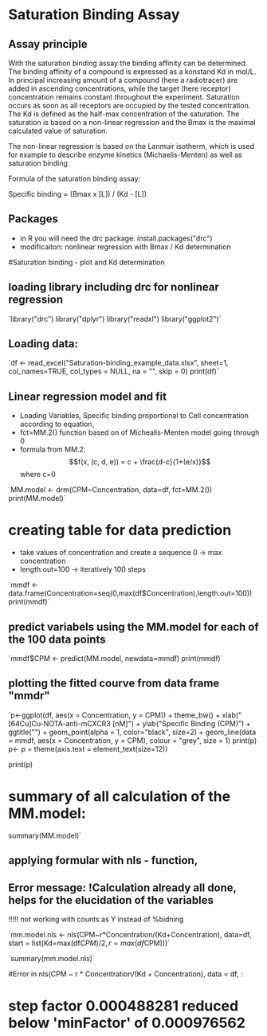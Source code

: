 # Saturation Binding Assay

## Assay principle
With the saturation binding assay the binding affinity can be determined. The binding affinity of a compound is expressed as a konstand Kd in mol/L. In principal increasing amount of a compound (here a radiotracer) are added in ascending concentrations, while the target (here receptor) concentration remains constant throughout the experiment. Saturation occurs as soon as all receptors are occupied by the tested concentration. The Kd is defined as the half-max concentration of the saturation. The saturation is based on a non-linear regression and the Bmax is the maximal calculated value of saturation. 

The non-linear regression is based on the Lanmuir isotherm, which is used for example to describe enzyme kinetics (Michaelis-Menten) as well as saturation binding.
 
Formula of the saturation binding assay:

Specific binding = (Bmax x [L]) / (Kd - [L])

## Packages
- in R you will need the drc package:  install.packages("drc")
- modificaiton: nonlinear regression with Bmax / Kd determination


#Saturation binding - plot and Kd determination
## loading library including drc for nonlinear regression

´library("drc")
library("dplyr")
library("readxl")
library("ggplot2")´


## Loading data:

´df <- read_excel("Saturation-binding_example_data.xlsx", sheet=1, col_names=TRUE, col_types = NULL, na = "", skip = 0)
print(df)´

## Linear regression model and fit

- Loading Variables, Specific binding proportional to Cell concentration according to equation,
- fct=MM.2() function based on of Michealis-Menten model going through 0
- formula from MM.2: $$f(x, (c, d, e)) = c + \frac{d-c}{1+(e/x)}$$  where c=0

´MM.model <- drm(CPM~Concentration, data=df, fct=MM.2())
print(MM.model)´


# creating table for data prediction

- take values of concentration and create a sequence 0 -> max concentration
- length.out=100  -> iteratively 100 steps 

´mmdf <- data.frame(Concentration=seq(0,max(df$Concentration),length.out=100))
print(mmdf)´


## predict variabels using the MM.model for each of the 100 data points

´mmdf$CPM <- predict(MM.model, newdata=mmdf)
print(mmdf)´



## plotting the fitted courve from data frame "mmdr"

´p<-ggplot(df, aes(x = Concentration, y = CPM)) +
  theme_bw() +
  xlab("[64Cu]Cu-NOTA-anti-mCXCR3 [nM]") +
  ylab("Specific Binding (CPM)") +
  ggtitle("") +
  geom_point(alpha = 1, color="black", size=2) +
  geom_line(data = mmdf, 
            aes(x = Concentration, y = CPM), 
            colour = "grey", size = 1)
print(p)
p<- p + theme(axis.text = element_text(size=12))

print(p)
# summary of all calculation of the MM.model:
summary(MM.model)´

## applying formular with nls - function,
## Error message: !Calculation already all done, helps for the elucidation of the variables
 !!!!! not working with counts as Y instead of %bidning

´mm.model.nls <- nls(CPM~r*Concentration/(Kd+Concentration), data=df, 
                    start = list(Kd=max(df$CPM)/2, 
                                r=max(df$CPM)))´

´summary(mm.model.nls)´

#Error in nls(CPM ~ r * Concentration/(Kd + Concentration), data = df,  : 
 #              step factor 0.000488281 reduced below 'minFactor' of 0.000976562
